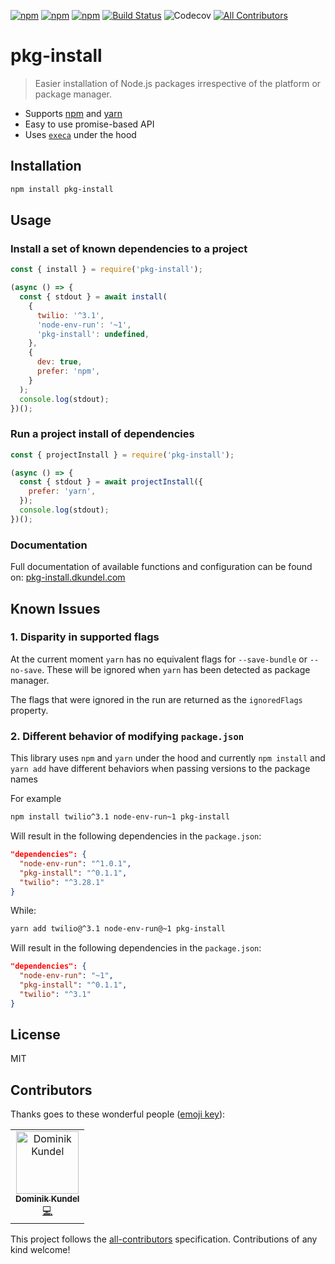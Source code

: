 [![npm](https://img.shields.io/npm/v/pkg-install.svg?style=flat-square)](https://npmjs.com/package/pkg-install) [![npm](https://img.shields.io/npm/dt/pkg-install.svg?style=flat-square)](https://npmjs.com/package/pkg-install) [![npm](https://img.shields.io/npm/l/pkg-install.svg?style=flat-square)](/LICENSE) [![Build Status](https://travis-ci.org/dkundel/pkg-install.svg?branch=master)](https://travis-ci.org/dkundel/pkg-install) ![Codecov](https://img.shields.io/codecov/c/gh/dkundel/pkg-install.svg?style=flat-square)
[![All Contributors](https://img.shields.io/badge/all_contributors-1-orange.svg?style=flat-square)](#contributors)

# pkg-install

> Easier installation of Node.js packages irrespective of the platform or package manager.

- Supports [npm](npmjs.com) and [yarn](yarnpkg.com)
- Easy to use promise-based API
- Uses [`execa`](npm.im/execa) under the hood

## Installation

```bash
npm install pkg-install
```

## Usage

### Install a set of known dependencies to a project

```js
const { install } = require('pkg-install');

(async () => {
  const { stdout } = await install(
    {
      twilio: '^3.1',
      'node-env-run': '~1',
      'pkg-install': undefined,
    },
    {
      dev: true,
      prefer: 'npm',
    }
  );
  console.log(stdout);
})();
```

### Run a project install of dependencies

```js
const { projectInstall } = require('pkg-install');

(async () => {
  const { stdout } = await projectInstall({
    prefer: 'yarn',
  });
  console.log(stdout);
})();
```

### Documentation

Full documentation of available functions and configuration can be found on:
[pkg-install.dkundel.com](https://pkg-install.dkundel.com/modules/pkg_install.html)

## Known Issues

### 1. Disparity in supported flags

At the current moment `yarn` has no equivalent flags for `--save-bundle` or `--no-save`. These will be ignored when `yarn` has been detected as package manager.

The flags that were ignored in the run are returned as the `ignoredFlags` property.

### 2. Different behavior of modifying `package.json`

This library uses `npm` and `yarn` under the hood and currently `npm install` and `yarn add` have different behaviors when passing versions to the package names

For example

```bash
npm install twilio^3.1 node-env-run~1 pkg-install
```

Will result in the following dependencies in the `package.json`:

```json
"dependencies": {
  "node-env-run": "^1.0.1",
  "pkg-install": "^0.1.1",
  "twilio": "^3.28.1"
}
```

While:

```bash
yarn add twilio@^3.1 node-env-run@~1 pkg-install
```

Will result in the following dependencies in the `package.json`:

```json
"dependencies": {
  "node-env-run": "~1",
  "pkg-install": "^0.1.1",
  "twilio": "^3.1"
}
```

## License

MIT

## Contributors

Thanks goes to these wonderful people ([emoji key](https://allcontributors.org/docs/en/emoji-key)):

<!-- ALL-CONTRIBUTORS-LIST:START - Do not remove or modify this section -->
<!-- prettier-ignore -->
<table><tr><td align="center"><a href="https://dkundel.com"><img src="https://avatars3.githubusercontent.com/u/1505101?v=4" width="100px;" alt="Dominik Kundel"/><br /><sub><b>Dominik Kundel</b></sub></a><br /><a href="https://github.com/dkundel/pkg-install/commits?author=dkundel" title="Code">💻</a></td></tr></table>
<!-- ALL-CONTRIBUTORS-LIST:END -->

This project follows the [all-contributors](https://github.com/all-contributors/all-contributors) specification. Contributions of any kind welcome!
